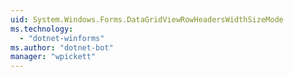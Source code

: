 ```yaml
---
uid: System.Windows.Forms.DataGridViewRowHeadersWidthSizeMode
ms.technology: 
  - "dotnet-winforms"
ms.author: "dotnet-bot"
manager: "wpickett"
---
```

